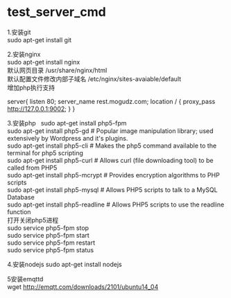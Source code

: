 # test_server_cmd  
1.安装git  
sudo apt-get install git    

2.安装nginx   
sudo apt-get install nginx    
默认网页目录  /usr/share/nginx/html    
默认配置文件修改内部子域名  /etc/nginx/sites-avaiable/default    
增加php执行支持

server{
        listen 80;
        server_name rest.mogudz.com;
        location / {
                proxy_pass http://127.0.0.1:9002;
        }
}

3.安装php  
sudo apt-get install php5-fpm  
sudo apt-get install php5-gd  # Popular image manipulation library; used extensively by Wordpress and it's plugins.  
sudo apt-get install php5-cli   # Makes the php5 command available to the terminal for php5 scripting  
sudo apt-get install php5-curl    # Allows curl (file downloading tool) to be called from PHP5  
sudo apt-get install php5-mcrypt   # Provides encryption algorithms to PHP scripts  
sudo apt-get install php5-mysql   # Allows PHP5 scripts to talk to a MySQL Database  
sudo apt-get install php5-readline  # Allows PHP5 scripts to use the readline function  
打开关闭php5进程  
sudo service php5-fpm stop  
sudo service php5-fpm start  
sudo service php5-fpm restart  
sudo service php5-fpm status  

4.安装nodejs
sudo apt-get install nodejs

5安装emqttd      
wget http://emqtt.com/downloads/2101/ubuntu14_04
